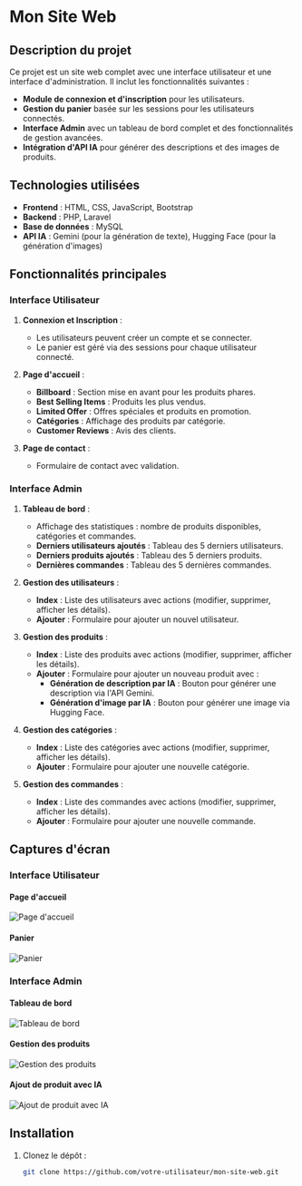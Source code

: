 # Mon Site Web

## Description du projet
Ce projet est un site web complet avec une interface utilisateur et une interface d'administration. Il inclut les fonctionnalités suivantes :
- **Module de connexion et d'inscription** pour les utilisateurs.
- **Gestion du panier** basée sur les sessions pour les utilisateurs connectés.
- **Interface Admin** avec un tableau de bord complet et des fonctionnalités de gestion avancées.
- **Intégration d'API IA** pour générer des descriptions et des images de produits.

## Technologies utilisées
- **Frontend** : HTML, CSS, JavaScript, Bootstrap
- **Backend** : PHP, Laravel
- **Base de données** : MySQL
- **API IA** : Gemini (pour la génération de texte), Hugging Face (pour la génération d'images)

## Fonctionnalités principales

### Interface Utilisateur
1. **Connexion et Inscription** :
   - Les utilisateurs peuvent créer un compte et se connecter.
   - Le panier est géré via des sessions pour chaque utilisateur connecté.

2. **Page d'accueil** :
   - **Billboard** : Section mise en avant pour les produits phares.
   - **Best Selling Items** : Produits les plus vendus.
   - **Limited Offer** : Offres spéciales et produits en promotion.
   - **Catégories** : Affichage des produits par catégorie.
   - **Customer Reviews** : Avis des clients.

3. **Page de contact** :
   - Formulaire de contact avec validation.

### Interface Admin
1. **Tableau de bord** :
   - Affichage des statistiques : nombre de produits disponibles, catégories et commandes.
   - **Derniers utilisateurs ajoutés** : Tableau des 5 derniers utilisateurs.
   - **Derniers produits ajoutés** : Tableau des 5 derniers produits.
   - **Dernières commandes** : Tableau des 5 dernières commandes.

2. **Gestion des utilisateurs** :
   - **Index** : Liste des utilisateurs avec actions (modifier, supprimer, afficher les détails).
   - **Ajouter** : Formulaire pour ajouter un nouvel utilisateur.

3. **Gestion des produits** :
   - **Index** : Liste des produits avec actions (modifier, supprimer, afficher les détails).
   - **Ajouter** : Formulaire pour ajouter un nouveau produit avec :
     - **Génération de description par IA** : Bouton pour générer une description via l'API Gemini.
     - **Génération d'image par IA** : Bouton pour générer une image via Hugging Face.

4. **Gestion des catégories** :
   - **Index** : Liste des catégories avec actions (modifier, supprimer, afficher les détails).
   - **Ajouter** : Formulaire pour ajouter une nouvelle catégorie.

5. **Gestion des commandes** :
   - **Index** : Liste des commandes avec actions (modifier, supprimer, afficher les détails).
   - **Ajouter** : Formulaire pour ajouter une nouvelle commande.

## Captures d'écran

### Interface Utilisateur
#### Page d'accueil
![Page d'accueil](screenshots/home.png)

#### Panier
![Panier](screenshots/cart.png)

### Interface Admin
#### Tableau de bord
![Tableau de bord](screenshots/admin_dashboard.png)

#### Gestion des produits
![Gestion des produits](screenshots/admin_products.png)

#### Ajout de produit avec IA
![Ajout de produit avec IA](screenshots/admin_add_product.png)

## Installation
1. Clonez le dépôt :
   ```bash
   git clone https://github.com/votre-utilisateur/mon-site-web.git

